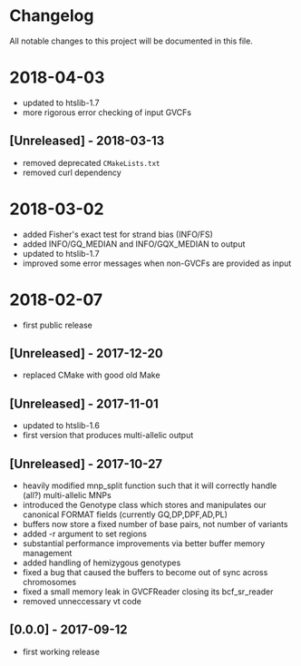 # Changelog
All notable changes to this project will be documented in this file.

# 2018-04-03
- updated to htslib-1.7
- more rigorous error checking of input GVCFs

## [Unreleased] - 2018-03-13
- removed deprecated `CMakeLists.txt`
- removed curl dependency

# 2018-03-02
- added Fisher's exact test for strand bias (INFO/FS)
- added INFO/GQ_MEDIAN and INFO/GQX_MEDIAN to output
- updated to htslib-1.7
- improved some error messages when non-GVCFs are provided as input

# 2018-02-07
- first public release

## [Unreleased] - 2017-12-20
- replaced CMake with good old Make

## [Unreleased] - 2017-11-01
- updated to htslib-1.6
- first version that produces multi-allelic output

## [Unreleased] - 2017-10-27
- heavily modified mnp_split function such that it will correctly handle (all?) multi-allelic MNPs
- introduced the Genotype class which stores and manipulates our canonical FORMAT fields (currently GQ,DP,DPF,AD,PL)
- buffers now store a fixed number of base pairs, not  number of variants
- added -r argument to set regions
- substantial performance improvements via better buffer memory management
- added handling of hemizygous genotypes
- fixed a bug that caused the buffers to become out of sync across chromosomes
- fixed a small memory leak in GVCFReader closing its bcf_sr_reader
- removed unneccessary vt code

## [0.0.0] - 2017-09-12
- first working release
